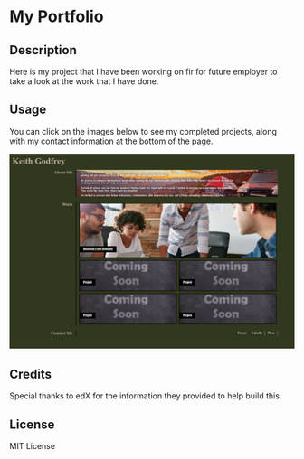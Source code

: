 # My Portfolio

## Description

Here is my project that I have been working on fir for future employer to take a look at the work that I have done.

## Usage

You can click on the images below to see my completed projects, along with my contact information at the bottom of the page.

![alt text](<assets/CSS_portfolio img.PNG>)


## Credits

Special thanks to edX for the information they provided to help build this.

## License

MIT License
